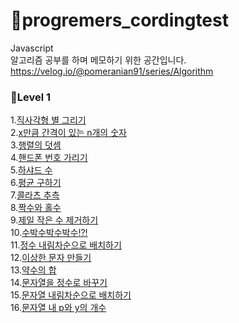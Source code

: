 # 🎈progremers_cordingtest

Javascript  
알고리즘 공부를 하며 메모하기 위한 공간입니다.  
https://velog.io/@pomeranian91/series/Algorithm

### 📕Level 1

1.[직사각형 별 그리기](https://github.com/pomeranian91/progremers_cordingtest/blob/main/writestars.js)  
2.[x만큼 간격이 있는 n개의 숫자](https://github.com/pomeranian91/progremers_cordingtest/blob/main/addArray.js)  
3.[행렬의 덧셈](https://github.com/pomeranian91/progremers_cordingtest/blob/main/plusRowcols.js)  
4.[핸드폰 번호 가리기](https://github.com/pomeranian91/progremers_cordingtest/blob/main/blindPhoneNumber.js)  
5.[하샤드 수](https://github.com/pomeranian91/progremers_cordingtest/blob/main/hashyad.js)  
6.[평균 구하기](https://github.com/pomeranian91/progremers_cordingtest/blob/mainaverage.js)  
7.[콜라츠 추측](https://github.com/pomeranian91/progremers_cordingtest/blob/main/collatz.js)  
8.[짝수와 홀수](https://github.com/pomeranian91/progremers_cordingtest/blob/main/evenOdd.js)  
9.[제일 작은 수 제거하기](https://github.com/pomeranian91/progremers_cordingtest/blob/main/evenOdd.js)  
10.[수박수박수박수!?!](https://github.com/pomeranian91/progremers_cordingtest/blob/main/waterMelon.js)  
11.[정수 내림차순으로 배치하기](https://github.com/pomeranian91/progremers_cordingtest/blob/main/numberArray.js)  
12.[이상한 문자 만들기](https://github.com/pomeranian91/progremers_cordingtest/blob/main/weirdWord.js)  
13.[약수의 합](https://github.com/pomeranian91/progremers_cordingtest/blob/main/measureSum.js)  
14.[문자열을 정수로 바꾸기](https://github.com/pomeranian91/progremers_cordingtest/blob/main/numberChange.js)  
15.[문자열 내림차순으로 배치하기](https://github.com/pomeranian91/progremers_cordingtest/blob/main/sortReverse.js)  
16.[문자열 내 p와 y의 개수](https://github.com/pomeranian91/progremers_cordingtest/blob/main/countPnY.js)
